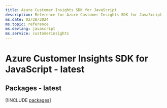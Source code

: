 ```yaml
---
title: Azure Customer Insights SDK for JavaScript
description: Reference for Azure Customer Insights SDK for JavaScript
ms.date: 02/28/2024
ms.topic: reference
ms.devlang: javascript
ms.service: customerinsights
---
```

# Azure Customer Insights SDK for JavaScript - latest
## Packages - latest
[!INCLUDE [packages](customer-insights-index.md)]